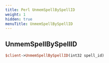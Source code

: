 ```yaml
---
title: Perl UnmemSpellBySpellID
weight: 1
hidden: true
menuTitle: UnmemSpellBySpellID
---
```

## UnmemSpellBySpellID
```perl
$client->UnmemSpellBySpellID(int32 spell_id)
```